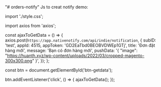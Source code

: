 "# orders-notify" 
Js to creat notify demo:

import './style.css';

import axios from 'axios';

const ajaxToGetData = () => {
  axios.post(`https://app.nativenotify.com/api/indie/notification`, {
    subID: 'test',
    appId: 4515,
    appToken: 'GD2EaTbd0BEOBVDWEp1GTj',
    title: 'Đơn đặt hàng mới',
    message: 'Bạn có đơn hàng mới',
    pushData:
      '{ "image": "https://huanth.xyz/wp-content/uploads/2022/03/cropped-magento-300x300.png" }',
  });
};

const btn = document.getElementById('btn-getdata');

btn.addEventListener('click', () => {
  ajaxToGetData();
});
